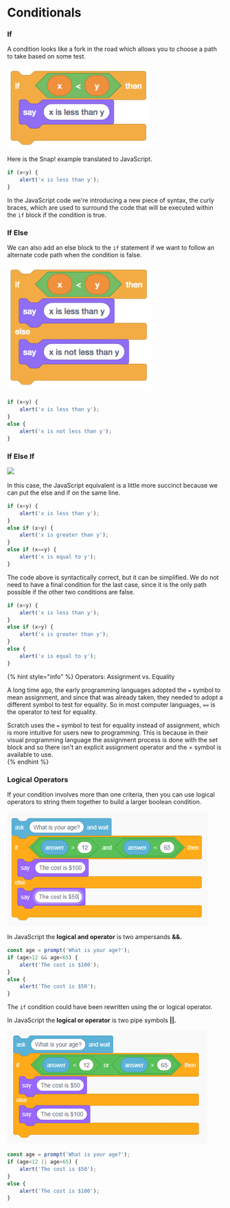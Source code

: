# Conditionals

### If

A condition looks like a fork in the road which allows you to choose a path to take based on some test.

![](../.gitbook/assets/image%20%28103%29.png)

Here is the Snap! example translated to JavaScript. 

```javascript
if (x<y) {
    alert('x is less than y');
}
```

In the JavaScript code we're introducing a new piece of syntax, the curly braces, which are used to surround the code that will be executed within the `if` block if the condition is true. 

### If Else

We can also add an else block to the `if` statement if we want to follow an alternate code path when the condition is false.

![](../.gitbook/assets/image%20%2843%29.png)

```javascript
if (x<y) {
    alert('x is less than y');
}
else {
    alert('x is not less than y');
}
```

### If Else If

![](https://lh5.googleusercontent.com/gmcDz8_K5il9UBC-0rIUQtbZa9LLxhFOmv99Nfii9LhYYd0rtd9D2qqd_0kfShQ0eymc6wOFCo8amrdkHiXxUy_w3xvRTfTO46FisSukSVUmqxuZP3xyby39jrYNmAK5hWCKj28fDw)

In this case, the JavaScript equivalent is a little more succinct because we can put the else and if on the same line.

```javascript
if (x<y) {
    alert('x is less than y');
}
else if (x>y) {
    alert('x is greater than y');
}
else if (x==y) {
    alert('x is equal to y');
}
```

The code above is syntactically correct, but it can be simplified. We do not need to have a final condition for the last case, since it is the only path possible if the other two conditions are false.

```javascript
if (x<y) {
    alert('x is less than y');
}
else if (x>y) {
    alert('x is greater than y');
}
else {
    alert('x is equal to y');
}
```

{% hint style="info" %}
Operators: Assignment vs. Equality

A long time ago, the early programming languages adopted the `=` symbol to mean assignment, and since that was already taken, they needed to adopt a different symbol to test for equality. So in most computer languages, `==` is the operator to test for equality.

Scratch uses the `=` symbol to test for equality instead of assignment, which is more intuitive for users new to programming. This is because in their visual programming language the assignment process is done with the set block and so there isn't an explicit assignment operator and the = symbol is available to use.  
{% endhint %}

### Logical Operators

If your condition involves more than one criteria, then you can use logical operators to string them together to build a larger boolean condition.

![](../.gitbook/assets/image%20%28130%29.png)

In JavaScript the **logical and operator** is two ampersands **&&.**

```javascript
const age = prompt('What is your age?');
if (age>12 && age<65) {
    alert('The cost is $100');
}
else {
    alert('The cost is $50');
}
```

The `if` condition could have been rewritten using the or logical operator.

In JavaScript the **logical or operator** is two pipe symbols **\|\|.**

![](../.gitbook/assets/image%20%2852%29.png)

```javascript
const age = prompt('What is your age?');
if (age<12 || age>65) {
    alert('The cost is $50');
}
else {
    alert('The cost is $100');
}
```

